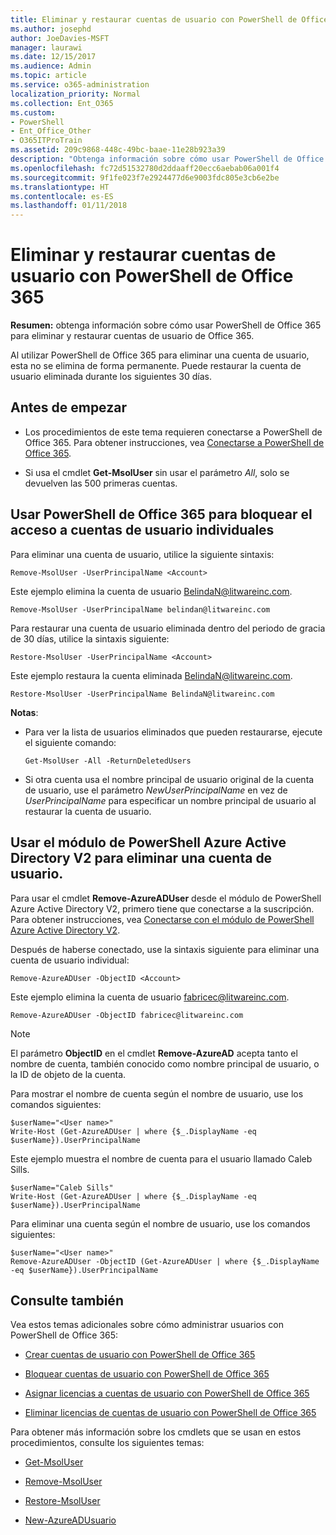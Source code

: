 ```yaml
---
title: Eliminar y restaurar cuentas de usuario con PowerShell de Office 365
ms.author: josephd
author: JoeDavies-MSFT
manager: laurawi
ms.date: 12/15/2017
ms.audience: Admin
ms.topic: article
ms.service: o365-administration
localization_priority: Normal
ms.collection: Ent_O365
ms.custom:
- PowerShell
- Ent_Office_Other
- O365ITProTrain
ms.assetid: 209c9868-448c-49bc-baae-11e28b923a39
description: "Obtenga información sobre cómo usar PowerShell de Office 365 para eliminar y restaurar cuentas de usuario de Office 365."
ms.openlocfilehash: fc72d51532780d2ddaaff20ecc6aebab06a001f4
ms.sourcegitcommit: 9f1fe023f7e2924477d6e9003fdc805e3cb6e2be
ms.translationtype: HT
ms.contentlocale: es-ES
ms.lasthandoff: 01/11/2018
---
```

# <a name="delete-and-restore-user-accounts-with-office-365-powershell"></a>Eliminar y restaurar cuentas de usuario con PowerShell de Office 365

**Resumen:** obtenga información sobre cómo usar PowerShell de Office 365 para eliminar y restaurar cuentas de usuario de Office 365.
  
Al utilizar PowerShell de Office 365 para eliminar una cuenta de usuario, esta no se elimina de forma permanente. Puede restaurar la cuenta de usuario eliminada durante los siguientes 30 días.
  
## <a name="before-you-begin"></a>Antes de empezar

- Los procedimientos de este tema requieren conectarse a PowerShell de Office 365. Para obtener instrucciones, vea [Conectarse a PowerShell de Office 365](connect-to-office-365-powershell.md).
    
- Si usa el cmdlet **Get-MsolUser** sin usar el parámetro _All_, solo se devuelven las 500 primeras cuentas.
    
## <a name="use-office-365-powershell-to-block-access-to-individual-user-accounts"></a>Usar PowerShell de Office 365 para bloquear el acceso a cuentas de usuario individuales
<a name="ShortVersion"> </a>

Para eliminar una cuenta de usuario, utilice la siguiente sintaxis:
  
```
Remove-MsolUser -UserPrincipalName <Account>
```

Este ejemplo elimina la cuenta de usuario BelindaN@litwareinc.com.
  
```
Remove-MsolUser -UserPrincipalName belindan@litwareinc.com
```

Para restaurar una cuenta de usuario eliminada dentro del periodo de gracia de 30 días, utilice la sintaxis siguiente:
  
```
Restore-MsolUser -UserPrincipalName <Account>
```

Este ejemplo restaura la cuenta eliminada BelindaN@litwareinc.com.
  
```
Restore-MsolUser -UserPrincipalName BelindaN@litwareinc.com
```

 **Notas**:
  
- Para ver la lista de usuarios eliminados que pueden restaurarse, ejecute el siguiente comando:
    
  ```
  Get-MsolUser -All -ReturnDeletedUsers
  ```

- Si otra cuenta usa el nombre principal de usuario original de la cuenta de usuario, use el parámetro  _NewUserPrincipalName_ en vez de _UserPrincipalName_ para especificar un nombre principal de usuario al restaurar la cuenta de usuario.
    
## <a name="use-the-azure-active-directory-v2-powershell-module-to-remove-a-user-account"></a>Usar el módulo de PowerShell Azure Active Directory V2 para eliminar una cuenta de usuario.
<a name="ShortVersion"> </a>

Para usar el cmdlet **Remove-AzureADUser** desde el módulo de PowerShell Azure Active Directory V2, primero tiene que conectarse a la suscripción. Para obtener instrucciones, vea [Conectarse con el módulo de PowerShell Azure Active Directory V2](https://go.microsoft.com/fwlink/?linkid=842218).
  
Después de haberse conectado, use la sintaxis siguiente para eliminar una cuenta de usuario individual:
  
```
Remove-AzureADUser -ObjectID <Account>
```

Este ejemplo elimina la cuenta de usuario fabricec@litwareinc.com.
  
```
Remove-AzureADUser -ObjectID fabricec@litwareinc.com
```

> [!NOTE]
> El parámetro **ObjectID** en el cmdlet **Remove-AzureAD** acepta tanto el nombre de cuenta, también conocido como nombre principal de usuario, o la ID de objeto de la cuenta.
  
Para mostrar el nombre de cuenta según el nombre de usuario, use los comandos siguientes:
  
```
$userName="<User name>"
Write-Host (Get-AzureADUser | where {$_.DisplayName -eq $userName}).UserPrincipalName
```

Este ejemplo muestra el nombre de cuenta para el usuario llamado Caleb Sills.
  
```
$userName="Caleb Sills"
Write-Host (Get-AzureADUser | where {$_.DisplayName -eq $userName}).UserPrincipalName
```

Para eliminar una cuenta según el nombre de usuario, use los comandos siguientes:
  
```
$userName="<User name>"
Remove-AzureADUser -ObjectID (Get-AzureADUser | where {$_.DisplayName -eq $userName}).UserPrincipalName
```

## <a name="see-also"></a>Consulte también
<a name="SeeAlso"> </a>

Vea estos temas adicionales sobre cómo administrar usuarios con PowerShell de Office 365:
  
- [Crear cuentas de usuario con PowerShell de Office 365](create-user-accounts-with-office-365-powershell.md)
    
- [Bloquear cuentas de usuario con PowerShell de Office 365](block-user-accounts-with-office-365-powershell.md)
    
- [Asignar licencias a cuentas de usuario con PowerShell de Office 365](assign-licenses-to-user-accounts-with-office-365-powershell.md)
    
- [Eliminar licencias de cuentas de usuario con PowerShell de Office 365](remove-licenses-from-user-accounts-with-office-365-powershell.md)
    
Para obtener más información sobre los cmdlets que se usan en estos procedimientos, consulte los siguientes temas:
  
- [Get-MsolUser](https://go.microsoft.com/fwlink/p/?LinkId=691543)
    
- [Remove-MsolUser](https://go.microsoft.com/fwlink/p/?LinkId=691636)
    
- [Restore-MsolUser](https://go.microsoft.com/fwlink/p/?LinkId=691637)
    
- [New-AzureADUsuario](https://docs.microsoft.com/powershell/module/azuread/new-azureaduser?view=azureadps-2.0)
    

